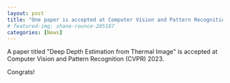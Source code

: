 ```yaml
---
layout: post
title: "One paper is accepted at Computer Vision and Pattern Recognition (CVPR) 2023"
# featured-img: shane-rounce-205187
categories: [News]
---
```


A paper titled "Deep Depth Estimation from Thermal Image" is accepted at Computer Vision and Pattern Recognition (CVPR) 2023.

Congrats!
